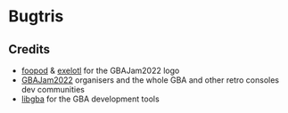 # Bugtris

## Credits

- [foopod](https://github.com/foopod) & [exelotl](https://github.com/exelotl) for the GBAJam2022 logo
- [GBAJam2022](https://itch.io/jam/gbajam22) organisers and the whole GBA and other retro consoles dev communities
- [libgba](https://github.com/devkitPro/libgba) for the GBA development tools

